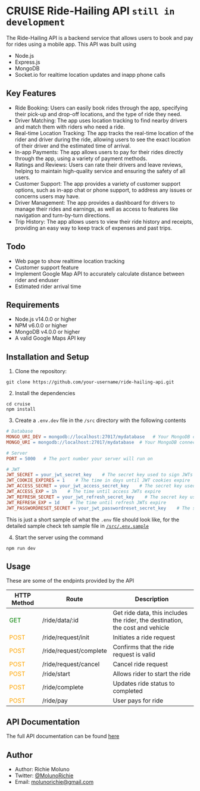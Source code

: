 # CRUISE Ride-Hailing API    `still in development`
The Ride-Hailing API is a backend service that allows users to book and pay for rides using a mobile app. 
This API was built using 
- Node.js
- Express.js
- MongoDB
- Socket.io for realtime location updates and inapp phone calls

## Key Features

- Ride Booking: Users can easily book rides through the app, specifying their pick-up and drop-off locations, and the type of ride they need.
- Driver Matching: The app uses location tracking to find nearby drivers and match them with riders who need a ride.
- Real-time Location Tracking: The app tracks the real-time location of the rider and driver during the ride, allowing users to see the exact location of their driver and the estimated time of arrival.
- In-app Payments: The app allows users to pay for their rides directly through the app, using a variety of payment methods.
- Ratings and Reviews: Users can rate their drivers and leave reviews, helping to maintain high-quality service and ensuring the safety of all users.
- Customer Support: The app provides a variety of customer support options, such as in-app chat or phone support, to address any issues or concerns users may have.
- Driver Management: The app provides a dashboard for drivers to manage their rides and earnings, as well as access to features like navigation and turn-by-turn directions.
- Trip History: The app allows users to view their ride history and receipts, providing an easy way to keep track of expenses and past trips.

## Todo
- Web page to show realtime location tracking
- Customer support feature
- Implement Google Map API to accurately calculate distance between rider and enduser
- Estimated rider arrival time


## Requirements

- Node.js v14.0.0 or higher
- NPM v6.0.0 or higher
- MongoDB v4.0.0 or higher
- A valid Google Maps API key

## Installation and Setup

1. Clone the repository:
```
git clone https://github.com/your-username/ride-hailing-api.git
```

2. Install the dependencies
```
cd cruise
npm install
```

3. Create a `.env.dev` file in the `/src` directory with the following contents
```makefile
# Database
MONGO_URI_DEV = mongodb://localhost:27017/mydatabase   # Your MongoDB connection string if you run `npm run dev`
MONGO_URI = mongodb://localhost:27017/mydatabase  # Your MongoDB connection string if your run `npm start`

# Server
PORT = 5000   # The port number your server will run on

# JWT
JWT_SECRET = your_jwt_secret_key    # The secret key used to sign JWTs
JWT_COOKIE_EXPIRES = 1    # The time in days until JWT cookies expire
JWT_ACCESS_SECRET = your_jwt_access_secret_key    # The secret key used to sign access JWTs
JWT_ACCESS_EXP = 1h    # The time until access JWTs expire
JWT_REFRESH_SECRET = your_jwt_refresh_secret_key    # The secret key used to sign refresh JWTs
JWT_REFRESH_EXP = 1d    # The time until refresh JWTs expire
JWT_PASSWORDRESET_SECRET = your_jwt_passwordreset_secret_key    # The secret key used to sign password reset JWTs
```
This is just a short sample of what the `.env` file should look like, for the detailed sample check teh sample file in [`/src/.env.sample`](./src/.env.sample)


4. Start the server using the command
```
npm run dev
```

## Usage
These are some of the endpints provided by the API
<table>
  <thead>
    <tr>
      <th>HTTP Method</th>
      <th>Route</th>
      <th>Description</th>
    </tr>
  </thead>
  <tbody>
    <tr>
      <td style="color: green">GET</td>
      <td>/ride/data/:id</td>
      <td>Get ride data, this includes the rider, the destination, the cost and vehicle</td>
    </tr>
    <tr>
      <td style="color: orange">POST</td>
      <td>/ride/request/init</td>
      <td>Initiates a ride request</td>
    </tr>
    <tr>
      <td style="color: orange">POST</td>
      <td>/ride/request/complete</td>
      <td>Confirms that the ride request is valid</td>
    </tr>
    <tr>
      <td style="color: orange">POST</td>
      <td>/ride/request/cancel</td>
      <td>Cancel ride request</td>
    </tr>
    <tr>
      <td style="color: orange">POST</td>
      <td>/ride/start</td>
      <td>Allows rider to start the ride</td>
    </tr>
    <tr>
      <td style="color: orange">POST</td>
      <td>/ride/complete</td>
      <td>Updates ride status to completed</td>
    </tr>
    <tr>
      <td style="color: orange">POST</td>
      <td>/ride/pay</td>
      <td>User pays for ride</td>
    </tr>
  </tbody>
</table>

## API Documentation
The full API documentation can be found [here](https://documenter.getpostman.com/view/20633788/2s93JwPhRx)


## Author
- Author: Richie Moluno
- Twitter: [@MolunoRichie](https://twitter.com/MolunoRichie)
- Email: molunorichie@gmail.com
